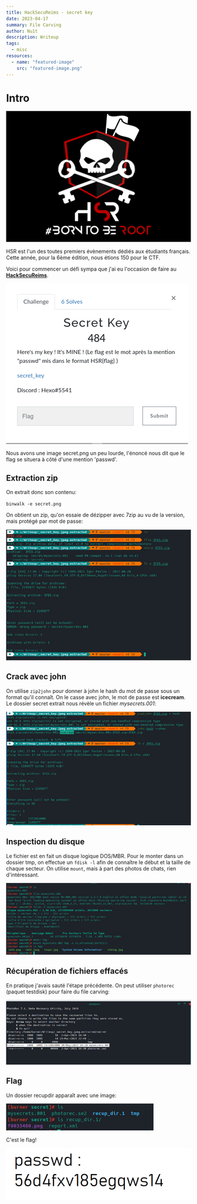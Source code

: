 ```yaml
---
title: HackSecuReims - secret key
date: 2023-04-17
summary: File Carving
author: Nu1t
description: Writeup
tags:
  - misc
resources:
  - name: "featured-image"
    src: "featured-image.png"
---
```


# Intro

![](./hack.png)

HSR est l'un des toutes premiers évènements dédiés aux étudiants français. Cette année, pour la 6ème édition, nous étions 150 pour le CTF.

Voici pour commencer un défi sympa que j'ai eu l'occasion de faire au [**HackSecuReims**](https://www.hacksecureims.eu/).

![](./chall_secret-key.png)

Nous avons une image secret.png un peu lourde, l'énoncé nous dit que le flag se situera à côté d'une mention 'passwd'.

## Extraction zip

On extrait donc son contenu:

`binwalk -e secret.png`

On obtient un zip, qu'on essaie de dézipper avec 7zip au vu de la version, mais protégé par mot de passe:

![](./zip.png)

## Crack avec john

On utilise `zip2john` pour donner à john le hash du mot de passe sous un format qu'il connaît.
On le casse avec john, le mot de passe est **icecream**.
Le dossier secret extrait nous révèle un fichier *mysecrets.001*:

![](./john.png)

## Inspection du disque

Le fichier est en fait un disque logique DOS/MBR.
Pour le monter dans un dossier tmp, on effectue un `fdisk -l` afin de connaître le début et la taille de chaque secteur.
On utilise `mount`, mais à part des photos de chats, rien d'intéressant.

![](./mount.png)

## Récupération de fichiers effacés

En pratique j'avais sauté l'étape précédente.
On peut utiliser `photorec` (paquet testdisk) pour faire du file carving:

![](./photorec.png)

## Flag

Un dossier recupdir apparaît avec une image:

![](./recupdir.png)

C'est le flag!

![](./passwd.png)


